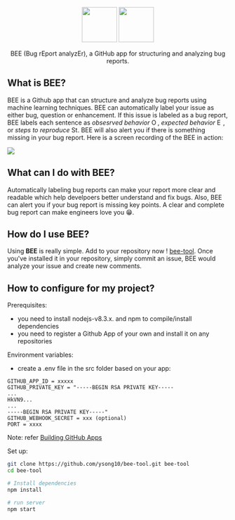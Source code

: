 <p align="center">
  <img src="https://i.ibb.co/6bTfSwp/bee-icon.png?s=128&v=4" width="80"> <img src= "https://i.ibb.co/C9wYYp8/bee-tool.png" width="80">
  <p align="center">BEE (Bug rEport analyzEr), a GitHub app for structuring and analyzing bug reports. <p> 
  </p>
</p>

## What is BEE?
BEE is a Github app that can structure and analyze bug reports using machine learning techniques. BEE can automatically label your issue as either bug, question or enhancement. If this issue is labeled as a bug report, BEE labels each sentence as _obsesrved behavior_ <img src="https://i.ibb.co/1G7bXhB/ob2.png" width="14" title="Observed Behavior (OB)"/>, _expected behavior_ <img src="https://i.ibb.co/mBgChsk/eb3.png" width="14" title="Expected Behavior (EB)"/>, or _steps to reproduce_ <img src="https://i.ibb.co/yWS7XhR/s2r2.png" width="14" title="Steps to Reproduce (S2R) ">. BEE will also alert you if there is something missing in your bug report. Here is a screen recording of the BEE in action:

![](https://j.gifs.com/QnxpvG.gif)

## What can I do with BEE?
Automatically labeling bug reports can make your report more clear and readable which help develpoers better understand and fix bugs. Also, BEE can alert you if your bug report is missing key points. A clear and complete bug report can make engineers love you :grin:.

## How do I use BEE?
Using **BEE** is really simple. Add to your repository now ! <a href="https://github.com/apps/bee-tool/"> bee-tool</a>. Once you've installed it in your repository, simply commit an issue, BEE would analyze your issue and create new comments.

## How to configure for my project?
Prerequisites:
 - you need to install nodejs-v8.3.x. and npm to compile/install dependencies
 - you need to register a Github App of your own and install it on any repositories


Environment variables:
 - create a .env file in the src folder based on your app:
 ```
GITHUB_APP_ID = xxxxx
GITHUB_PRIVATE_KEY = "-----BEGIN RSA PRIVATE KEY-----
...
HkVN9...
...
-----BEGIN RSA PRIVATE KEY-----"
GITHUB_WEBHOOK_SECRET = xxx (optional)
PORT = xxxx
```
Note: refer <a href="https://developer.github.com/apps/building-github-apps/"> Building GitHub Apps</a>

Set up:
```sh
git clone https://github.com/ysong10/bee-tool.git bee-tool
cd bee-tool

# Install dependencies
npm install

# run server
npm start
```




